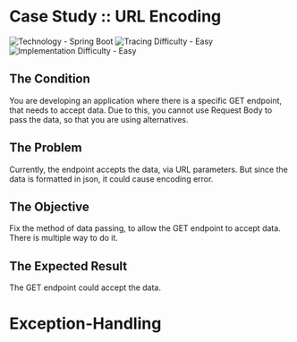 # Case Study :: URL Encoding

![Technology - Spring Boot](https://img.shields.io/badge/Technology-Spring_Boot-blue)
![Tracing Difficulty - Easy](https://img.shields.io/badge/Tracing_Difficulty-Easy-green)
![Implementation Difficulty - Easy](https://img.shields.io/badge/Implementation_Difficulty-Easy-green)

## The Condition

You are developing an application where there is a specific GET endpoint, that needs to accept data. Due to this, you cannot use Request Body to pass the data, so that you are using alternatives.

## The Problem

Currently, the endpoint accepts the data, via URL parameters. But since the data is formatted in json, it could cause encoding error.

## The Objective

Fix the method of data passing, to allow the GET endpoint to accept data. There is multiple way to do it.

## The Expected Result

The GET endpoint could accept the data.
# Exception-Handling
